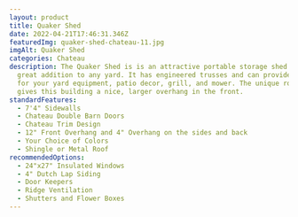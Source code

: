 ```yaml
---
layout: product
title: Quaker Shed
date: 2022-04-21T17:46:31.346Z
featuredImg: quaker-shed-chateau-11.jpg
imgAlt: Quaker Shed
categories: Chateau
description: The Quaker Shed is is an attractive portable storage shed that is a
  great addition to any yard. It has engineered trusses and can provide storage
  for your yard equipment, patio decor, grill, and mower. The unique roof design
  gives this building a nice, larger overhang in the front.
standardFeatures:
  - 7'4" Sidewalls
  - Chateau Double Barn Doors
  - Chateau Trim Design
  - 12" Front Overhang and 4" Overhang on the sides and back
  - Your Choice of Colors
  - Shingle or Metal Roof
recommendedOptions:
  - 24"x27" Insulated Windows
  - 4" Dutch Lap Siding
  - Door Keepers
  - Ridge Ventilation
  - Shutters and Flower Boxes
---
```

